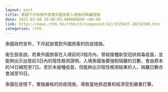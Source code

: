 ```yaml
---
layout: post
title: 泰國下月有條件放寬外國旅客入境後的隔離措施
date: 2021-03-08 19:09:03.000000000 +08:00
link: https://news.rthk.hk/rthk/ch/component/k2/1579437-20210308.htm
categories: rthk
---
```


泰國政府宣布，下月起放寬對外國旅客的防疫措施。

衛生部長說，若果外國旅客在入境前的3個月內，曾經接種新型冠狀病毒疫苗，並能夠出示出發前3日內的陰性檢測證明，入境泰國後要強制隔離的日數，會由原本的14日縮短至7日。至於未接種疫苗，但能夠出示陰性檢測結果的人，隔離日數亦會減至10日。

泰國在疫情下，實施嚴格的防疫措施，導致當地旅遊業和經濟受到嚴重打擊。
